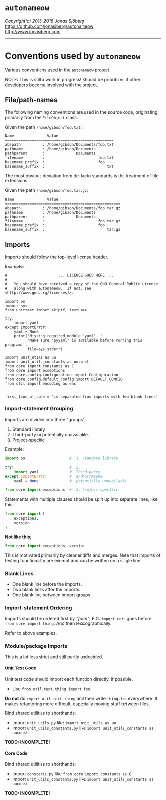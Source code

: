 `autonameow`
============
*Copyright(c) 2016-2018 Jonas Sjöberg*  
<https://github.com/jonasjberg/autonameow>  
<http://www.jonasjberg.com>  

--------------------------------------------------------------------------------

Conventions used by `autonameow`
================================
Various conventions used in the `autonameow` project.

NOTE: This is still a work in progress!
Should be prioritized if other developers become involved with the project.


File/path-names
----------------
The following naming conventions are used in the source code, originating
primarily from the `FileObject` class.


Given the path `/home/gibson/foo.txt`:

```
Name               Value
=================================================
abspath          : /home/gibson/Documents/foo.txt
pathname         : /home/gibson/Documents
pathparent       :              Documents
filename         :                        foo.txt
basename_prefix  :                        foo
basename_suffix  :                            txt
```


The most obvious deviation from de-facto standards is the treatment of file
extensions.


Given the path `/home/gibson/foo.tar.gz`:

```
Name               Value
====================================================
abspath          : /home/gibson/Documents/foo.tar.gz
pathname         : /home/gibson/Documents
pathparent       :              Documents
filename         :                        foo.tar.gz
basename_prefix  :                        foo
basename_suffix  :                            tar.gz
```



<!-- TODO: Document naming convention for mapping converting extensions to MIME-types. -->

Imports
-------
Imports should follow the top-level license header.

Example:
```
#                       ... LICENSE GOES HERE ...
#
#   You should have received a copy of the GNU General Public License
#   along with autonameow.  If not, see <http://www.gnu.org/licenses/>.

import os
import sys
from unittest import skipIf, TestCase

try:
    import yaml
except ImportError:
    yaml = None
    print('Missing required module "yaml". '
          'Make sure "pyyaml" is available before running this program.',
          file=sys.stderr)

import unit_utils as uu
import unit_utils_constants as uuconst
from core import constants as C
from core import exceptions
from core.config.configuration import Configuration
from core.config.default_config import DEFAULT_CONFIG
from util import encoding as enc


first_line_of_code = 'is separated from imports with two blank lines'
```


### Import-statement Grouping
Imports are divided into three "groups":

1. Standard library
2. Third-party or potentially unavailable.
3. Project-specific

Example:
```python
import os                    #  1. Standard library

try:                         #  2.
    import yaml              #  Third-party
except ImportError:          #  and/or/maybe
    yaml = None              #  potentially unavailable

from core import exceptions  #  3. Project-specific
```

Statements with multiple clauses should be split up into separate lines, like this;
```python
from core import (
    exceptions,
    version
)
```
__Not like this;__
```python
from core import exceptions, version
```

This is motivated primarily by cleaner diffs and merges.
Note that imports of testing functionality are exempt and can be written on a
single line.



### Blank Lines

* One blank line before the imports.
* Two blank lines after the imports.
* One blank line between import groups


### Import-statement Ordering
Imports should be ordered first by *"form"*; E.G. `import core`
goes before `from core import thing`. And then lexicographically.

Refer to above examples.


### Module/package Imports
This is a lot less strict and still partly undecided.


#### Unit Test Code
Unit test code should import each function directly, if possible.

* Use `from util.text.thing import foo`.

__Do not__ do `import util.text.thing` and then write `thing.foo` everywhere.
It makes refactoring more difficult, especially moving stuff between files.

Bind shared utilities to shorthands;

* Import `unit_utils.py` like `import unit_utils as uu`
* Import `unit_utils_constants.py` like `import unit_utils_constants as uuconst`

__TODO: INCOMPLETE!__


#### Core Code
Bind shared utilities to shorthands;

* Import `constants.py` like `from core import constants as C`
* Import `unit_utils_constants.py` like `import unit_utils_constants as uuconst`


__TODO: INCOMPLETE!__
